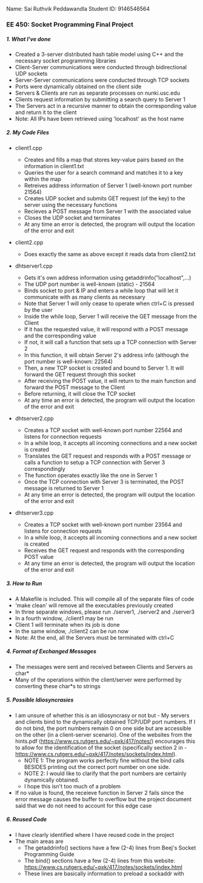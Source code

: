 Name: Sai Ruthvik Peddawandla
Student ID: 9146546564

### EE 450: Socket Programming Final Project


##### 1. What I've done
+ Created a 3-server distributed hash table model using C++ and the necessary socket programming libraries
+ Client-Server communications were conducted through bidirectional UDP sockets
+ Server-Server communications were conducted through TCP sockets
+ Ports were dynamically obtained on the client side  
+ Servers & Clients are run as separate processes on nunki.usc.edu
+ Clients request information by submitting a search query to Server 1
+ The Servers act in a recursive manner to obtain the corresponding value and return it to the client
+ Note: All IPs have been retrieved using 'localhost' as the host name


##### 2. My Code Files
+ client1.cpp
	- Creates and fills a map that stores key-value pairs based on the information in client1.txt
	- Queries the user for a search command and matches it to a key within the map
	- Retreives address information of Server 1 (well-known port number 21564)
	- Creates UDP socket and submits GET request (of the key) to the server using the necessary functions
	- Recieves a POST message from Server 1 with the associated value
	- Closes the UDP socket and terminates
	- At any time an error is detected, the program will output the location of the error and exit

+ client2.cpp
	- Does exactly the same as above except it reads data from client2.txt

+ dhtserver1.cpp
	- Gets it's own address information using getaddrinfo("localhost",...)
	- The UDP port number is well-known (static) - 21564
	- Binds socket to port & IP and enters a while loop that will let it communicate with as many clients as necessary
	- Note that Server 1 will only cease to operate when ctrl+C is pressed by the user
	- Inside the while loop, Server 1 will receive the GET message from the Client
	- If it has the requested value, it will respond with a POST message and the corresponding value
	- If not, it will call a function that sets up a TCP connection with Server 2
	- In this function, it will obtain Server 2's address info (although the port number is well-known: 22564)
	- Then, a new TCP socket is created and bound to Server 1. It will forward the GET request through this socket
	- After receiving the POST value, it will return to the main function and forward the POST message to the Client
	- Before returning, it will close the TCP socket
	- At any time an error is detected, the program will output the location of the error and exit


+ dhtserver2.cpp
	- Creates a TCP socket with well-known port number 22564 and listens for connection requests
	- In a while loop, it accepts all incoming connections and a new socket is created
	- Translates the GET request and responds with a POST message or calls a function to setup a TCP connection with Server 3 correspondingly
	- The function operates exactly like the one in Server 1
	- Once the TCP connection with Server 3 is terminated, the POST message is returned to Server 1
	- At any time an error is detected, the program will output the location of the error and exit

+ dhtserver3.cpp
	- Creates a TCP socket with well-known port number 23564 and listens for connection requests
	- In a while loop, it accepts all incoming connections and a new socket is created
	- Receives the GET request and responds with the corresponding POST value
	- At any time an error is detected, the program will output the location of the error and exit


##### 3. How to Run
+ A Makefile is included. This will compile all of the separate files of code
+ 'make clean' will remove all the executables previously created
+ In three separate windows, please run ./server1, ./server2 and ./server3
+ In a fourth window, ./client1 may be run
+ Client 1 will terminate when its job is done
+ In the same window, ./client2 can be run now
+ Note: At the end, all the Servers must be terminated with ctrl+C


##### 4. Format of Exchanged Messages
+ The messages were sent and received between Clients and Servers as char*
+ Many of the operations within the client/server were performed by converting these char*s to strings


##### 5. Possible Idiosyncrasies
+ I am unsure of whether this is an idiosyncrasy or not but - My servers and clients bind to the dynamically obtained TCP/UDP port numbers. If I do not bind, the port numbers remain 0 on one side but are accessible on the other (in a client-server scenario). One of the websites from the hints.pdf (https://www.cs.rutgers.edu/~pxk/417/notes/) encourages this to allow for the identification of the socket (specifically section 2 in - https://www.cs.rutgers.edu/~pxk/417/notes/sockets/index.html). 
	- NOTE 1: The program works perfectly fine without the bind calls BESIDES printing out the correct port number on one side.
	- NOTE 2: I would like to clarify that the port numbers are certainly dynamically obtained.
	- I hope this isn't too much of a problem
+ If no value is found, the receieve function in Server 2 fails since the error message causes the buffer to overflow but the project document said that we do not need to account for this edge case


##### 6. Reused Code
+ I have clearly identified where I have reused code in the project
+ The main areas are
	- The getaddrinfo() sections have a few (2-4) lines from Beej's Socket Programming Guide
	- The bind() sections have a few (2-4) lines from this website: https://www.cs.rutgers.edu/~pxk/417/notes/sockets/index.html
	- These lines are basically information to preload a sockaddr with
